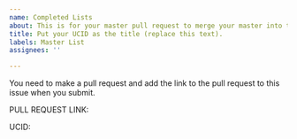 ```yaml
---
name: Completed Lists
about: This is for your master pull request to merge your master into this repo.
title: Put your UCID as the title (replace this text).
labels: Master List
assignees: ''

---
```


You need to make a pull request and add the link to the pull request to this issue when you submit.  

PULL REQUEST LINK:

UCID:
